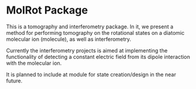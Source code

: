 # MolRot Package

This is a tomography and interferometry package. In it, we present a method for performing tomography on the rotational states on a diatomic molecular ion
(molecule), as well as interferometry. 

Currently the interferometry projects is aimed at implementing the functionality of detecting a constant electric field from its dipole interaction with the molecular ion.

It is planned to include at module for state creation/design in the near future.

